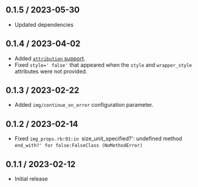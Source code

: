 ## 0.1.5 / 2023-05-30
  * Updated dependencies

## 0.1.4 / 2023-04-02
  * Added [`attribution` support](https://github.com/mslinn/jekyll_plugin_support#subclass-attribution).
  * Fixed `style=' false'` that appeared when the `style` and `wrapper_style` attributes were not provided.

## 0.1.3 / 2023-02-22
  * Added `img/continue_on_error` configuration parameter.

## 0.1.2 / 2023-02-14
  * Fixed `img_props.rb:91:in `size_unit_specified?': undefined method `end_with?' for false:FalseClass (NoMethodError)`


## 0.1.1 / 2023-02-12
  * Initial release
